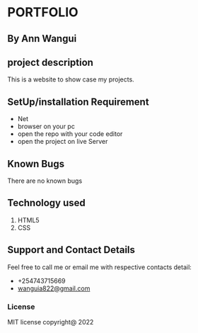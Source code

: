 # PORTFOLIO
## By Ann Wangui
## project description
This is a website to show case my projects.
## SetUp/installation Requirement
* Net
* browser on your pc
* open the repo with your code editor
* open the project on live Server
## Known Bugs
There are no known bugs
## Technology used
1. HTML5
2. CSS
## Support and Contact Details
Feel free to call me or email me with respective contacts detail:
* +254743715669
* wanguia822@gmail.com
### License
MIT license
copyright@ 2022